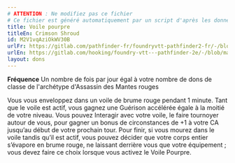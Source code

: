 ```yaml
---
# ATTENTION : Ne modifiez pas ce fichier
# Ce fichier est généré automatiquement par un script d'après les données du module Foundry VTT officiel et de sa traduction
title: Voile pourpre
titleEn: Crimson Shroud
id: M2V1vqAziOkWV30B
urlFr: https://gitlab.com/pathfinder-fr/foundryvtt-pathfinder2-fr/-/blob/master/data/feats/M2V1vqAziOkWV30B.htm
urlEn: https://gitlab.com/hooking/foundry-vtt---pathfinder-2e/-/blob/master/packs/data/feats.db/crimson-shroud.json
layout: dons
---
```

**Fréquence** Un nombre de fois par jour égal à votre nombre de dons de classe de l'archétype d'Assassin des Mantes rouges

Vous vous enveloppez dans un voile de brume rouge pendant 1 minute. Tant que le voile est actif, vous gagnez une Guérison accélérée égale à la moitié de votre niveau. Vous pouvez Interagir avec votre voile, le faire tournoyer autour de vous, pour gagner un bonus de circonstances de +1 à votre CA jusqu’au début de votre prochain tour. Pour finir, si vous mourez dans le voile tandis qu’il est actif, vous pouvez décider que votre corps entier s’évapore en brume rouge, ne laissant derrière vous que votre équipement ; vous devez faire ce choix lorsque vous activez le Voile Pourpre.
